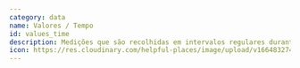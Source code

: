 ```yaml
---
category: data
name: Valores / Tempo
id: values_time
description: Medições que são recolhidas em intervalos regulares durante um período de tempo.
icon: https://res.cloudinary.com/helpful-places/image/upload/v1664832748/dtpr-icons/data/values_vt77mr.svg
---
```

